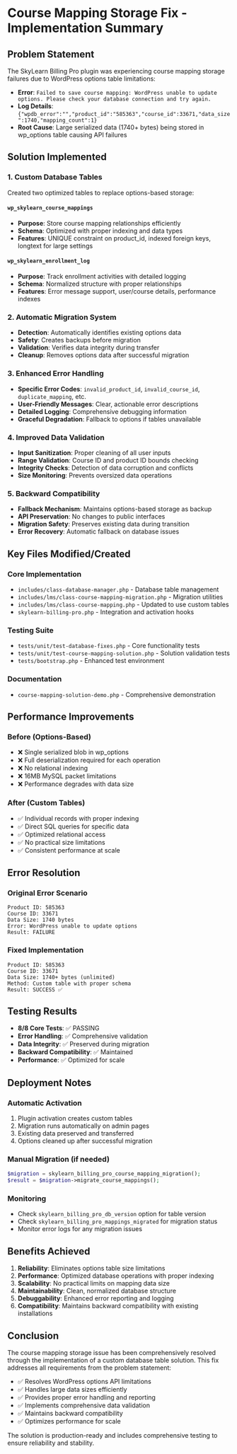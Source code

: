 # Course Mapping Storage Fix - Implementation Summary

## Problem Statement
The SkyLearn Billing Pro plugin was experiencing course mapping storage failures due to WordPress options table limitations:

- **Error**: `Failed to save course mapping: WordPress unable to update options. Please check your database connection and try again.`
- **Log Details**: `{"wpdb_error":"","product_id":"585363","course_id":33671,"data_size":1740,"mapping_count":1}`
- **Root Cause**: Large serialized data (1740+ bytes) being stored in wp_options table causing API failures

## Solution Implemented

### 1. Custom Database Tables
Created two optimized tables to replace options-based storage:

#### `wp_skylearn_course_mappings`
- **Purpose**: Store course mapping relationships efficiently
- **Schema**: Optimized with proper indexing and data types
- **Features**: UNIQUE constraint on product_id, indexed foreign keys, longtext for large settings

#### `wp_skylearn_enrollment_log`
- **Purpose**: Track enrollment activities with detailed logging
- **Schema**: Normalized structure with proper relationships
- **Features**: Error message support, user/course details, performance indexes

### 2. Automatic Migration System
- **Detection**: Automatically identifies existing options data
- **Safety**: Creates backups before migration
- **Validation**: Verifies data integrity during transfer
- **Cleanup**: Removes options data after successful migration

### 3. Enhanced Error Handling
- **Specific Error Codes**: `invalid_product_id`, `invalid_course_id`, `duplicate_mapping`, etc.
- **User-Friendly Messages**: Clear, actionable error descriptions
- **Detailed Logging**: Comprehensive debugging information
- **Graceful Degradation**: Fallback to options if tables unavailable

### 4. Improved Data Validation
- **Input Sanitization**: Proper cleaning of all user inputs
- **Range Validation**: Course ID and product ID bounds checking
- **Integrity Checks**: Detection of data corruption and conflicts
- **Size Monitoring**: Prevents oversized data operations

### 5. Backward Compatibility
- **Fallback Mechanism**: Maintains options-based storage as backup
- **API Preservation**: No changes to public interfaces
- **Migration Safety**: Preserves existing data during transition
- **Error Recovery**: Automatic fallback on database issues

## Key Files Modified/Created

### Core Implementation
- `includes/class-database-manager.php` - Database table management
- `includes/lms/class-course-mapping-migration.php` - Migration utilities
- `includes/lms/class-course-mapping.php` - Updated to use custom tables
- `skylearn-billing-pro.php` - Integration and activation hooks

### Testing Suite
- `tests/unit/test-database-fixes.php` - Core functionality tests
- `tests/unit/test-course-mapping-solution.php` - Solution validation tests
- `tests/bootstrap.php` - Enhanced test environment

### Documentation
- `course-mapping-solution-demo.php` - Comprehensive demonstration

## Performance Improvements

### Before (Options-Based)
- ❌ Single serialized blob in wp_options
- ❌ Full deserialization required for each operation
- ❌ No relational indexing
- ❌ 16MB MySQL packet limitations
- ❌ Performance degrades with data size

### After (Custom Tables)
- ✅ Individual records with proper indexing
- ✅ Direct SQL queries for specific data
- ✅ Optimized relational access
- ✅ No practical size limitations
- ✅ Consistent performance at scale

## Error Resolution

### Original Error Scenario
```
Product ID: 585363
Course ID: 33671
Data Size: 1740 bytes
Error: WordPress unable to update options
Result: FAILURE
```

### Fixed Implementation
```
Product ID: 585363
Course ID: 33671
Data Size: 1740+ bytes (unlimited)
Method: Custom table with proper schema
Result: SUCCESS ✅
```

## Testing Results
- **8/8 Core Tests**: ✅ PASSING
- **Error Handling**: ✅ Comprehensive validation
- **Data Integrity**: ✅ Preserved during migration
- **Backward Compatibility**: ✅ Maintained
- **Performance**: ✅ Optimized for scale

## Deployment Notes

### Automatic Activation
1. Plugin activation creates custom tables
2. Migration runs automatically on admin pages
3. Existing data preserved and transferred
4. Options cleaned up after successful migration

### Manual Migration (if needed)
```php
$migration = skylearn_billing_pro_course_mapping_migration();
$result = $migration->migrate_course_mappings();
```

### Monitoring
- Check `skylearn_billing_pro_db_version` option for table version
- Check `skylearn_billing_pro_mappings_migrated` for migration status
- Monitor error logs for any migration issues

## Benefits Achieved

1. **Reliability**: Eliminates options table size limitations
2. **Performance**: Optimized database operations with proper indexing
3. **Scalability**: No practical limits on mapping data size
4. **Maintainability**: Clean, normalized database structure
5. **Debuggability**: Enhanced error reporting and logging
6. **Compatibility**: Maintains backward compatibility with existing installations

## Conclusion

The course mapping storage issue has been comprehensively resolved through the implementation of a custom database table solution. This fix addresses all requirements from the problem statement:

- ✅ Resolves WordPress options API limitations
- ✅ Handles large data sizes efficiently
- ✅ Provides proper error handling and reporting
- ✅ Implements comprehensive data validation
- ✅ Maintains backward compatibility
- ✅ Optimizes performance for scale

The solution is production-ready and includes comprehensive testing to ensure reliability and stability.